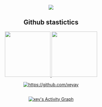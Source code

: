 
<p align="center">
  <a href="https://github.com/xeyay">
    <img src="https://discord.c99.nl/widget/theme-5/369958674527158293.png"/>
     </a>
  </div>
  
<h2 align="center">Github stastictics</h2>

<div align="center">
  <a href="https://github.com/xeyay">
    <img height="150em" src="https://github-readme-stats.vercel.app/api?username=xeyay&count_private=true&include_all_commits=true&show_icons=true&theme=dark&hide_border=false&show_owner=true"/>
    <img height="150em" src="https://github-readme-stats.vercel.app/api/top-langs/?username=xeyay&theme=dark&hide_border=false&&layout=compact"/>
  </a>
  <p align="center">
    <a href="https://github.com/xeyay"">
        <img title="SarnaxLii stats" alt="https://github.com/xeyay"" src="https://github-readme-streak-stats.herokuapp.com/?user=xeyay&theme=dark&hide_border=true&stroke=f53b3b"/>
</p><br>
<a href="https://github.com/xeyay""> <img alt="xey's Activity Graph" src="https://activity-graph.herokuapp.com/graph?username=xeyay&bg_color=0D1117&color=eca15b&line=eca15b&point=FFFFFF&hide_border=true" /></a>
